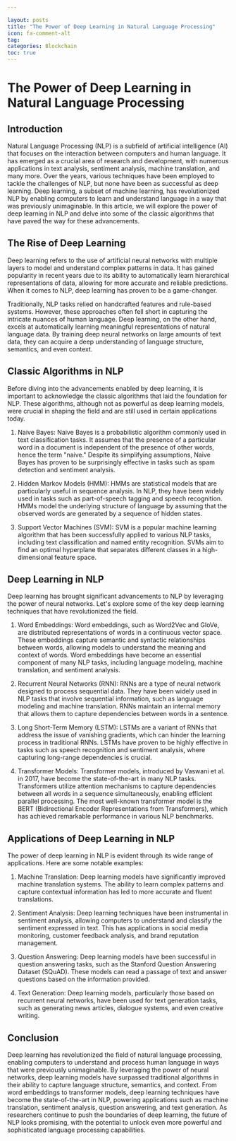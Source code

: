 ```yaml
---

layout: posts
title: "The Power of Deep Learning in Natural Language Processing"
icon: fa-comment-alt
tag:      
categories: Blockchain
toc: true
---
```




# The Power of Deep Learning in Natural Language Processing

## Introduction

Natural Language Processing (NLP) is a subfield of artificial intelligence (AI) that focuses on the interaction between computers and human language. It has emerged as a crucial area of research and development, with numerous applications in text analysis, sentiment analysis, machine translation, and many more. Over the years, various techniques have been employed to tackle the challenges of NLP, but none have been as successful as deep learning. Deep learning, a subset of machine learning, has revolutionized NLP by enabling computers to learn and understand language in a way that was previously unimaginable. In this article, we will explore the power of deep learning in NLP and delve into some of the classic algorithms that have paved the way for these advancements.

## The Rise of Deep Learning

Deep learning refers to the use of artificial neural networks with multiple layers to model and understand complex patterns in data. It has gained popularity in recent years due to its ability to automatically learn hierarchical representations of data, allowing for more accurate and reliable predictions. When it comes to NLP, deep learning has proven to be a game-changer.

Traditionally, NLP tasks relied on handcrafted features and rule-based systems. However, these approaches often fell short in capturing the intricate nuances of human language. Deep learning, on the other hand, excels at automatically learning meaningful representations of natural language data. By training deep neural networks on large amounts of text data, they can acquire a deep understanding of language structure, semantics, and even context.

## Classic Algorithms in NLP

Before diving into the advancements enabled by deep learning, it is important to acknowledge the classic algorithms that laid the foundation for NLP. These algorithms, although not as powerful as deep learning models, were crucial in shaping the field and are still used in certain applications today.

1. Naive Bayes: Naive Bayes is a probabilistic algorithm commonly used in text classification tasks. It assumes that the presence of a particular word in a document is independent of the presence of other words, hence the term "naive." Despite its simplifying assumptions, Naive Bayes has proven to be surprisingly effective in tasks such as spam detection and sentiment analysis.

2. Hidden Markov Models (HMM): HMMs are statistical models that are particularly useful in sequence analysis. In NLP, they have been widely used in tasks such as part-of-speech tagging and speech recognition. HMMs model the underlying structure of language by assuming that the observed words are generated by a sequence of hidden states.

3. Support Vector Machines (SVM): SVM is a popular machine learning algorithm that has been successfully applied to various NLP tasks, including text classification and named entity recognition. SVMs aim to find an optimal hyperplane that separates different classes in a high-dimensional feature space.

## Deep Learning in NLP

Deep learning has brought significant advancements to NLP by leveraging the power of neural networks. Let's explore some of the key deep learning techniques that have revolutionized the field.

1. Word Embeddings: Word embeddings, such as Word2Vec and GloVe, are distributed representations of words in a continuous vector space. These embeddings capture semantic and syntactic relationships between words, allowing models to understand the meaning and context of words. Word embeddings have become an essential component of many NLP tasks, including language modeling, machine translation, and sentiment analysis.

2. Recurrent Neural Networks (RNN): RNNs are a type of neural network designed to process sequential data. They have been widely used in NLP tasks that involve sequential information, such as language modeling and machine translation. RNNs maintain an internal memory that allows them to capture dependencies between words in a sentence.

3. Long Short-Term Memory (LSTM): LSTMs are a variant of RNNs that address the issue of vanishing gradients, which can hinder the learning process in traditional RNNs. LSTMs have proven to be highly effective in tasks such as speech recognition and sentiment analysis, where capturing long-range dependencies is crucial.

4. Transformer Models: Transformer models, introduced by Vaswani et al. in 2017, have become the state-of-the-art in many NLP tasks. Transformers utilize attention mechanisms to capture dependencies between all words in a sequence simultaneously, enabling efficient parallel processing. The most well-known transformer model is the BERT (Bidirectional Encoder Representations from Transformers), which has achieved remarkable performance in various NLP benchmarks.

## Applications of Deep Learning in NLP

The power of deep learning in NLP is evident through its wide range of applications. Here are some notable examples:

1. Machine Translation: Deep learning models have significantly improved machine translation systems. The ability to learn complex patterns and capture contextual information has led to more accurate and fluent translations.

2. Sentiment Analysis: Deep learning techniques have been instrumental in sentiment analysis, allowing computers to understand and classify the sentiment expressed in text. This has applications in social media monitoring, customer feedback analysis, and brand reputation management.

3. Question Answering: Deep learning models have been successful in question answering tasks, such as the Stanford Question Answering Dataset (SQuAD). These models can read a passage of text and answer questions based on the information provided.

4. Text Generation: Deep learning models, particularly those based on recurrent neural networks, have been used for text generation tasks, such as generating news articles, dialogue systems, and even creative writing.

## Conclusion

Deep learning has revolutionized the field of natural language processing, enabling computers to understand and process human language in ways that were previously unimaginable. By leveraging the power of neural networks, deep learning models have surpassed traditional algorithms in their ability to capture language structure, semantics, and context. From word embeddings to transformer models, deep learning techniques have become the state-of-the-art in NLP, powering applications such as machine translation, sentiment analysis, question answering, and text generation. As researchers continue to push the boundaries of deep learning, the future of NLP looks promising, with the potential to unlock even more powerful and sophisticated language processing capabilities.